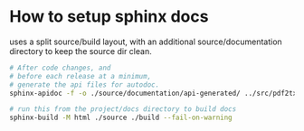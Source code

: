 # How to setup sphinx docs

uses a split source/build layout, with an additional source/documentation directory to keep the source dir clean.

```bash
# After code changes, and
# before each release at a minimum,
# generate the api files for autodoc.
sphinx-apidoc -f -o ./source/documentation/api-generated/ ../src/pdf2txt/
```

```bash
# run this from the project/docs directory to build docs
sphinx-build -M html ./source ./build --fail-on-warning
```
